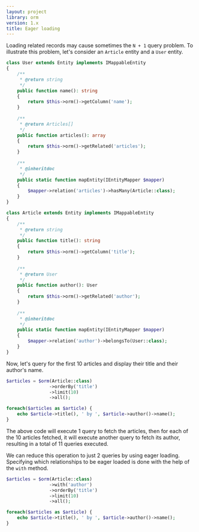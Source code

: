 ```yaml
---
layout: project
library: orm
version: 1.x
title: Eager loading
---
```


Loading related records may cause sometimes the `N + 1` query problem.
To illustrate this problem, let's consider an `Article` entity and
a `User` entity.

```php
class User extends Entity implements IMappableEntity
{
    /**
     * @return string
     */
    public function name(): string
    {
        return $this->orm()->getColumn('name');
    }
    
    /**
     * @return Articles[]
     */
    public function articles(): array
    {
        return $this->orm()->getRelated('articles');
    }
    
    /**
     * @inheritdoc
     */
    public static function mapEntity(IEntityMapper $mapper)
    {
        $mapper->relation('articles')->hasMany(Article::class);
    }
}

class Article extends Entity implements IMappableEntity
{
    /**
     * @return string
     */
    public function title(): string
    {
        return $this->orm()->getColumn('title');
    }
    
    /**
     * @return User
     */
    public function author(): User
    {
        return $this->orm()->getRelated('author');
    }
    
    /**
     * @inheritdoc
     */
    public static function mapEntity(IEntityMapper $mapper)
    {
        $mapper->relation('author')->belongsTo(User::class);
    }
}
```

Now, let's query for the first 10 articles and display their title and their author's name.

```php
$articles = $orm(Article::class)
                ->orderBy('title')
                ->limit(10)
                ->all();

foreach($articles as $article) {
    echo $article->title(), ' by ', $article->author()->name();
}
```

The above code will execute 1 query to fetch the articles, then for each of the 10 articles
fetched, it will execute another query to fetch its author, resulting in a total of 11 queries
executed. 

We can reduce this operation to just 2 queries by using eager loading. 
Specifying which relationships to be eager loaded is done with the help of the `with` method.

```php
$articles = $orm(Article::class)
                ->with('author')
                ->orderBy('title')
                ->limit(10)
                ->all();

foreach($articles as $article) {
    echo $article->title(), ' by ', $article->author()->name();
}
```